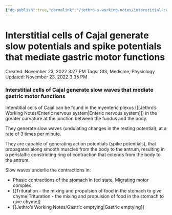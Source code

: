 ```yaml
---
{"dg-publish":true,"permalink":"/jethro-s-working-notes/interstitial-cells-of-cajal-generate-slow-potentia/","dgPassFrontmatter":true}
---
```



# Interstitial cells of Cajal generate slow potentials and spike potentials that mediate gastric motor functions

Created: November 23, 2022 3:27 PM
Tags: GIS, Medicine, Physiology
Updated: November 23, 2022 3:35 PM

### Interstitial cells of Cajal generate slow waves that mediate gastric motor functions

Interstitial cells of Cajal can be found in the myenteric plexus ([[Jethro’s Working Notes/Enteric nervous system\|Enteric nervous system]]) in the greater curvature at the junction between the fundus and the body.

They generate slow waves (undulating changes in the resting potential), at a rate of 3 times per minute.

They are capable of generating action potentials (spike potentials), that propagates along smooth muscles from the body to the antrum, resulting in a peristaltic constricting ring of contraction that extends from the body to the antrum.

Slow waves underlie the contractions in:

- Phasic contractions of the stomach in fed state, Migrating motor complex
- [[Trituration - the mixing and propulsion of food in the stomach to give chyme\|Trituration - the mixing and propulsion of food in the stomach to give chyme]]
- [[Jethro’s Working Notes/Gastric emptying\|Gastric emptying]]
